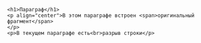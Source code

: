 <!DOCTYPE html>
<html lang="ru">

<head>
    <meta charset="UTF-8">
    <title>Форматирование</title>
</head>

<body>

    <h1>Параграф</h1>
    <p align="center">В этом параграфе встроен <span>оригинальный фрагмент</span>
    </p>
    <p>В текущем параграфе есть<br>разрыв строки</p>


</body>
